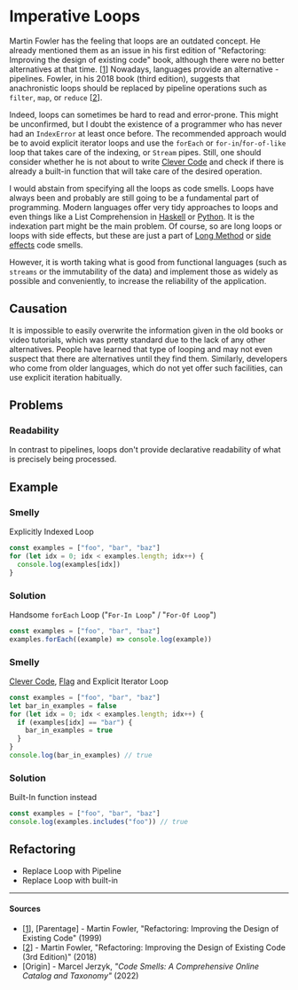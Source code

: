 # Imperative Loops

Martin Fowler has the feeling that loops are an outdated concept. He already
mentioned them as an issue in his first edition of "Refactoring: Improving the
design of existing code" book, although there were no better alternatives at
that time. [[1](#sources)] Nowadays, languages provide an alternative -
pipelines. Fowler, in his 2018 book (third edition), suggests that
anachronistic loops should be replaced by pipeline operations such as `filter`,
`map`, or `reduce` [[2](#sources)].

Indeed, loops can sometimes be hard to read and error-prone. This might be
unconfirmed, but I doubt the existence of a programmer who has never had an
`IndexError` at least once before. The recommended approach would be to avoid
explicit iterator loops and use the `forEach` or `for-in`/`for-of-like` loop
that takes care of the indexing, or `Stream` pipes. Still, one should consider
whether he is not about to write [Clever Code](Clever%20Code.md) and check if
there is already a built-in function that will take care of the desired
operation.

I would abstain from specifying all the loops as code smells. Loops have always
been and probably are still going to be a fundamental part of programming.
Modern languages offer very tidy approaches to loops and even things like a
List Comprehension in [Haskell](https://wiki.haskell.org/List_comprehension) or
[Python](https://docs.python.org/3/tutorial/datastructures.html). It is the
indexation part might be the main problem. Of course, so are long loops or
loops with side effects, but these are just a part of
[Long Method](Long%20Method.md) or [side effects](Side%20Effects.md) code
smells.

However, it is worth taking what is good from functional languages (such as
`streams` or the immutability of the data) and implement those as widely as
possible and conveniently, to increase the reliability of the application.

## Causation

It is impossible to easily overwrite the information given in the old books or
video tutorials, which was pretty standard due to the lack of any other
alternatives. People have learned that type of looping and may not even suspect
that there are alternatives until they find them. Similarly, developers who
come from older languages, which do not yet offer such facilities, can use
explicit iteration habitually.

## Problems

### Readability

In contrast to pipelines, loops don't provide declarative readability of what is
precisely being processed.

## Example



### Smelly

Explicitly Indexed Loop

```js
const examples = ["foo", "bar", "baz"]
for (let idx = 0; idx < examples.length; idx++) {
  console.log(examples[idx])
}
```

### Solution

Handsome `forEach` Loop ("`For-In Loop`" / "`For-Of Loop`")

```js
const examples = ["foo", "bar", "baz"]
examples.forEach((example) => console.log(example))
```





### Smelly

[Clever Code](./clever-code.md), [Flag](./flag-argument.md) and Explicit Iterator Loop

```js
const examples = ["foo", "bar", "baz"]
let bar_in_examples = false
for (let idx = 0; idx < examples.length; idx++) {
  if (examples[idx] == "bar") {
    bar_in_examples = true
  }
}
console.log(bar_in_examples) // true
```

### Solution

Built-In function instead

```js
const examples = ["foo", "bar", "baz"]
console.log(examples.includes("foo")) // true
```



## Refactoring

- Replace Loop with Pipeline
- Replace Loop with built-in

---

#### Sources

- [[1](#sources)], [Parentage] - Martin Fowler, "Refactoring: Improving the Design of Existing Code" (1999)
- [[2](#sources)] - Martin Fowler, "Refactoring: Improving the Design of Existing Code (3rd Edition)" (2018)
- [Origin] - Marcel Jerzyk, _"Code Smells: A Comprehensive Online Catalog and Taxonomy"_ (2022)
